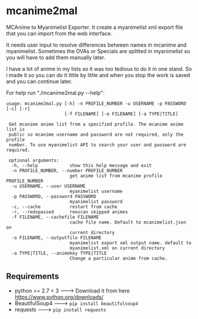 mcanime2mal
===========

MCAnime to Myanimelist Exporter. It create a myanimelist xml export file that
you can import from the web interface.

It needs user input to resolve differences between names in mcanime and
myanimelist. Sometimes the OVAs or Specials are splitted in myanimelist so you
will have to add them manually later.

I have a lot of anime in my lists so it was too tedious to do it in one stand.
So i made it so you can do it little by little and when you stop the work is
saved and you can continue later.

For help run "./mcanime2mal.py --help":

    usage: mcanime2mal.py [-h] -n PROFILE_NUMBER -u USERNAME -p PASSWORD [-c] [-r]
                          [-f FILENAME] [-o FILENAME] [-a TYPE|TITLE]
      
     Get mcanime anime list from a specified profile. The mcanime anime list is
     public so mcanime username and password are not required, only the profile
     number. To use myanimelist API to search your user and password are required.
     
     optional arguments:
      -h, --help            show this help message and exit
      -n PROFILE_NUMBER, --number PROFILE_NUMBER
                            get anime list from mcanime profile PROFILE_NUMBER
      -u USERNAME, --user USERNAME
                            myanimelist username
      -p PASSWORD, --password PASSWORD
                            myanimelist password
      -c, --cache           restart from cache
      -r, --redopassed      reescan skipped animes
      -f FILENAME, --cachefile FILENAME
                            cache file name. Default to mcanimelist.json on
                            current directory
      -o FILENAME, --outputfile FILENAME
                            myanimelist export xml output name. default to
                            myanimelist.xml on current directory
      -a TYPE|TITLE, --animekey TYPE|TITLE
                            Change a particular anime from cache.

## Requirements

* python >= 2.7 < 3  ---> Download it from here https://www.python.org/downloads/
* BeautifulSoup4     ---> `pip install beautifulsoup4`
* requests           ---> `pip install requests`

